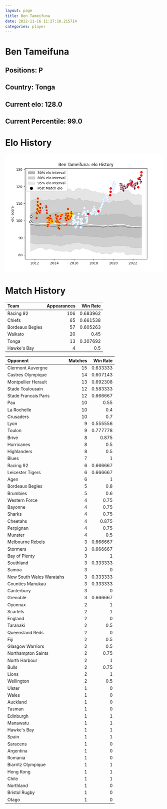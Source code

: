 ```yaml
---  
layout: page  
title: Ben Tameifuna  
date: 2022-11-16 11:27:18.215714  
categories: player  
---
```

# Ben Tameifuna

## Positions: P

## Country: Tonga

## Current elo: 128.0

## Current Percentile: 99.0

# Elo History


![elo history](history_BenTameifuna.png)
# Match History


| Team            |   Appearances |   Win Rate |
|:----------------|--------------:|-----------:|
| Racing 92       |           106 |   0.683962 |
| Chiefs          |            65 |   0.661538 |
| Bordeaux Begles |            57 |   0.605263 |
| Waikato         |            20 |   0.45     |
| Tonga           |            13 |   0.307692 |
| Hawke's Bay     |             4 |   0.5      |

| Opponent                 |   Matches |   Win Rate |
|:-------------------------|----------:|-----------:|
| Clermont Auvergne        |        15 |   0.633333 |
| Castres Olympique        |        14 |   0.607143 |
| Montpellier Herault      |        13 |   0.692308 |
| Stade Toulousain         |        12 |   0.583333 |
| Stade Francais Paris     |        12 |   0.666667 |
| Pau                      |        10 |   0.55     |
| La Rochelle              |        10 |   0.4      |
| Crusaders                |        10 |   0.7      |
| Lyon                     |         9 |   0.555556 |
| Toulon                   |         9 |   0.777778 |
| Brive                    |         8 |   0.875    |
| Hurricanes               |         8 |   0.5      |
| Highlanders              |         8 |   0.5      |
| Blues                    |         7 |   1        |
| Racing 92                |         6 |   0.666667 |
| Leicester Tigers         |         6 |   0.666667 |
| Agen                     |         6 |   1        |
| Bordeaux Begles          |         5 |   0.8      |
| Brumbies                 |         5 |   0.6      |
| Western Force            |         4 |   0.75     |
| Bayonne                  |         4 |   0.75     |
| Sharks                   |         4 |   0.75     |
| Cheetahs                 |         4 |   0.875    |
| Perpignan                |         4 |   0.75     |
| Munster                  |         4 |   0.5      |
| Melbourne Rebels         |         3 |   0.666667 |
| Stormers                 |         3 |   0.666667 |
| Bay of Plenty            |         3 |   1        |
| Southland                |         3 |   0.333333 |
| Samoa                    |         3 |   0        |
| New South Wales Waratahs |         3 |   0.333333 |
| Counties Manukau         |         3 |   0.333333 |
| Canterbury               |         3 |   0        |
| Grenoble                 |         3 |   0.666667 |
| Oyonnax                  |         2 |   1        |
| Scarlets                 |         2 |   1        |
| England                  |         2 |   0        |
| Taranaki                 |         2 |   0.5      |
| Queensland Reds          |         2 |   0        |
| Fiji                     |         2 |   0.5      |
| Glasgow Warriors         |         2 |   0.5      |
| Northampton Saints       |         2 |   0.75     |
| North Harbour            |         2 |   1        |
| Bulls                    |         2 |   0.75     |
| Lions                    |         2 |   1        |
| Wellington               |         2 |   0.5      |
| Ulster                   |         1 |   0        |
| Wales                    |         1 |   0        |
| Auckland                 |         1 |   0        |
| Tasman                   |         1 |   0        |
| Edinburgh                |         1 |   1        |
| Manawatu                 |         1 |   1        |
| Hawke's Bay              |         1 |   1        |
| Spain                    |         1 |   1        |
| Saracens                 |         1 |   0        |
| Argentina                |         1 |   0        |
| Romania                  |         1 |   0        |
| Biarritz Olympique       |         1 |   1        |
| Hong Kong                |         1 |   1        |
| Chile                    |         1 |   1        |
| Northland                |         1 |   0        |
| Bristol Rugby            |         1 |   0        |
| Otago                    |         1 |   0        |